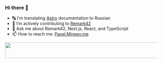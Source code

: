 ### Hi there 👋

- 🔠 I'm translating [Astro](https://astro.build) documentation to Russian
- 🔬 I’m actively contributing to [Remark42](https://remark42.com)
- 💬 Ask me about Remark42, Next.js, React, and TypeScript
- 📫 How to reach me: [Pavel.Mineev.me](https://pavel.mineev.me) 

<a href="https://github.com/akellbl4/spotify-badge">
<img src="https://spotify-badge.vercel.app/api/now-playing" width="540" height="52">
</a>
